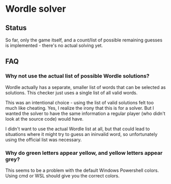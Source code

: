 # Wordle solver

## Status

So far, only the game itself, and a count/list of possible remaining guesses is implemented - there's no actual solving yet.

## FAQ

### Why not use the actual list of possible Wordle solutions?

Wordle actually has a separate, smaller list of words that can be selected as solutions.
This checker just uses a single list of all valid words.

This was an intentional choice - using the list of valid solutions felt too much like cheating.
Yes, I realize the irony that this is for a solver. 
But I wanted the solver to have the same information a regular player (who didn't look at the source code) would have.

I didn't want to use the actual Wordle list at all, but that could lead to situations where it might try to guess an ininvalid word, so unfortunately using the official list was necessary.

### Why do green letters appear yellow, and yellow letters appear grey?

This seems to be a problem with the default Windows Powershell colors.
Using cmd or WSL should give you the correct colors.
